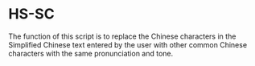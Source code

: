 # HS-SC
The function of this script is to replace the Chinese characters in the Simplified Chinese text entered by the user with other common Chinese characters with the same pronunciation and tone.
